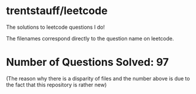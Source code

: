 # trentstauff/leetcode
The solutions to leetcode questions I do!

The filenames correspond directly to the question name on leetcode.

# Number of Questions Solved: 97

(The reason why there is a disparity of files and the number above is due to the fact that this repository is rather new)
